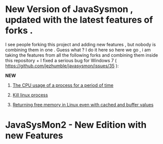 # New Version of JavaSysmon , updated with the latest features of forks .

I see people forking this project and adding new features , but nobody is combining them in one . Guess what ?
I do it here so here we go , i am taking the features from all the following forks and combining them inside this repository + I fixed a serious bug for Windows 7 ( https://github.com/jezhumble/javasysmon/issues/35 ):

**NEW**
1) [The CPU usage of a process for a period of time](
https://github.com/lliuxiangke0210/javasysmon/commit/3aa4442fbcbc204ce533381d22745cfab45d7683)

2) [Kill linux process](https://github.com/wangzw/javasysmon/commit/44c78588d9f3e84e200c8ffc92b177f5280556e5)

3) [Returning free memory in Linux even with cached and buffer values](https://github.com/danielflower/javasysmon/commit/869bad136a30a88ec9812b6a50adaf41753a34a5)

# JavaSysMon2 - New Edition with new Features



